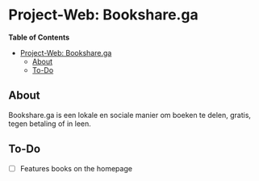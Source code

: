 # Project-Web: Bookshare.ga

<!-- START doctoc generated TOC please keep comment here to allow auto update -->
<!-- DON'T EDIT THIS SECTION, INSTEAD RE-RUN doctoc TO UPDATE -->
**Table of Contents**

- [Project-Web: Bookshare.ga](#project-web-booksharega)
  - [About](#about)
  - [To-Do](#to-do)

<!-- END doctoc generated TOC please keep comment here to allow auto update -->

## About

Bookshare.ga is een lokale en sociale manier om boeken te delen, gratis, tegen betaling of in leen.

## To-Do

- [ ] Features books on the homepage